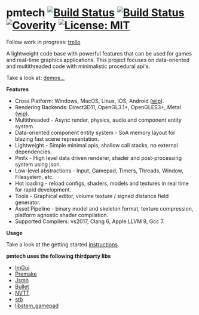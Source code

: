 # pmtech [![Build Status](https://travis-ci.org/polymonster/pmtech.svg?branch=master)](https://travis-ci.org/polymonster/pmtech) [![Build Status](https://ci.appveyor.com/api/projects/status/5n3aguiq1ppjrhws?svg=true)](https://ci.appveyor.com/project/polymonster/pmtech) [![Coverity](https://scan.coverity.com/projects/17568/badge.svg?flat=1)](https://scan.coverity.com/projects/polymonster-pmtech) [![License: MIT](https://img.shields.io/badge/License-MIT-yellow.svg)](https://opensource.org/licenses/MIT)

Follow work in progress: 
[trello](https://trello.com/b/ciujzpUT)

A lightweight code base with powerful features that can be used for games and real-time graphics applications. This project focuses on data-oriented and multithreaded code with minimalistic procedural api's.

Take a look at: 
[demos...](https://polymonster.github.io/index.html)

**Features**  
- Cross Platform: Windows, MacOS, Linux, iOS, Android ([wip](https://trello.com/b/ciujzpUT)).  
- Rendering Backends: Direct3D11, OpenGL3.1+, OpenGLES3+, Metal ([wip](https://trello.com/b/ciujzpUT)).   
- Multithreaded - Async render, physics, audio and component entity system.  
- Data-oriented component entity system - SoA memory layout for blazing fast scene representation.
- Lightweight - Simple minimal apis, shallow call stacks, no external dependencies.
- Pmfx - High level data driven renderer, shader and post-processing system using json.
- Low-level abstractions - Input, Gamepad, Timers, Threads, Window, Filesystem, etc.
- Hot loading - reload configs, shaders, models and textures in real time for rapid development.
- Tools - Graphical editor, volume texture / signed distance field generator.
- Asset Pipeline - binary model and skeleton format, texture compression, platform agnostic shader compilation. 
- Supported Compilers: vs2017, Clang 6, Apple LLVM 9, Gcc 7. 

**Usage**  

Take a look at the getting started [instructions](https://github.com/polymonster/pmtech/wiki/Getting-Started).

**pmtech uses the following thirdparty libs** 
- [ImGui](https://github.com/ocornut/imgui)
- [Premake](https://github.com/premake/premake-core)
- [Jsmn](https://github.com/zserge/jsmn)
- [Bullet](https://github.com/bulletphysics/bullet3)
- [NVTT](https://github.com/castano/nvidia-texture-tools)
- [stb](https://github.com/nothings/stb)
- [libstem_gamepad](https://github.com/ThemsAllTook/libstem_gamepad)
